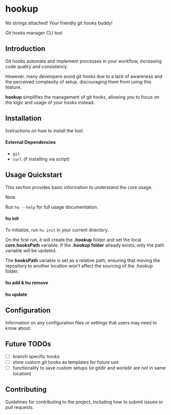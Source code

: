 # hookup
No strings attached!
Your friendly git hooks buddy!

Git hooks manager CLI tool

## Introduction
Git hooks automate and implement processes in your workflow, increasing code quality and consistency.

However, many developers avoid git hooks due to a lack of awareness and the perceived complexity of setup, discouraging them from using this feature.

**hookup** simplifies the management of git hooks, allowing you to focus on the logic and usage of your hooks instead.

## Installation
Instructions on how to install the tool.
#### External Dependencies
- `git`
- `curl` (if installing via script)

## Usage Quickstart
This section provides basic information to understand the core usage.

> [!NOTE]
> Run `hu --help` for full usage documentation.

#### hu init
To initialize, run `hu init` in your current directory.

On the first run, it will create the **.hookup** folder and set the local **core.hooksPath** variable. If the **.hookup folder** already exists, only the path variable will be updated.

The **hooksPath** variable is set as a relative path, ensuring that moving the repository to another location won’t affect the sourcing of the .hookup folder.

#### hu add & hu remove


#### hu update


## Configuration
Information on any configuration files or settings that users may need to know about.

## Future TODOs
- [ ] branch specific hooks
- [ ] store custom git hooks as templates for future use
- [ ] functionality to save custom setups (ie gitdir and workdir are not in same location)

## Contributing
Guidelines for contributing to the project, including how to submit issues or pull requests.
